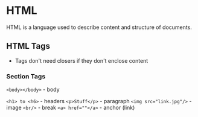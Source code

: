# HTML

HTML is a language used to describe content and structure of documents.

## HTML Tags

- Tags don't need closers if they don't enclose content

### Section Tags

`<body></body>` - body

`<h1> to <h6>` - headers
`<p>Stuff</p>` - paragraph
`<img src="link.jpg"/>` - image
`<br/>` - break
`<a> href=""</a>` - anchor (link)
